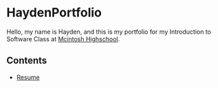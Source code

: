 # HaydenPortfolio
Hello, my name is Hayden, and this is my portfolio for my Introduction to Software Class at [Mcintosh Highschool](https://www.fcboe.org/mhs).

## Contents
- [Resume](RESUME.md)
